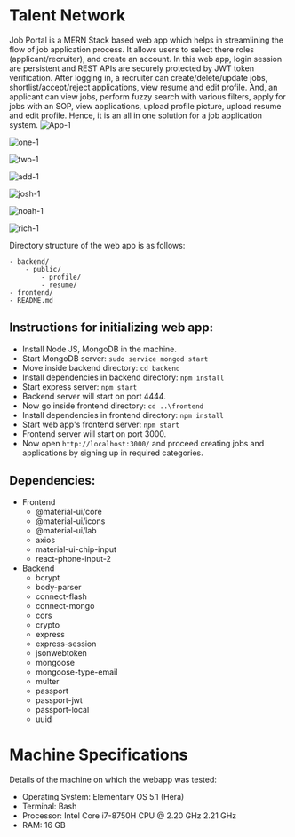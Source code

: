 # Talent Network

Job Portal is a MERN Stack based web app which helps in streamlining the flow of job application process. It allows users to select there roles (applicant/recruiter), and create an account. In this web app, login session are persistent and REST APIs are securely protected by JWT token verification. After logging in, a recruiter can create/delete/update jobs, shortlist/accept/reject applications, view resume and edit profile. And, an applicant can view jobs, perform fuzzy search with various filters, apply for jobs with an SOP, view applications, upload profile picture, upload resume and edit profile. Hence, it is an all in one solution for a job application system.
![App-1](https://user-images.githubusercontent.com/58124613/208325150-6042f5cd-95b4-4599-83f4-42e6eae9e7e3.png)

![one-1](https://user-images.githubusercontent.com/58124613/208325188-6cda7dc9-be8b-4cc7-b948-87e354da8b78.png)

![two-1](https://user-images.githubusercontent.com/58124613/208325196-fda28950-cc50-4b94-b6b0-13563388e81d.png)

![add-1](https://user-images.githubusercontent.com/58124613/208325618-1d35f671-9c45-41a3-9848-98aab5c10c0c.png)

![josh-1](https://user-images.githubusercontent.com/58124613/208326023-5483dc9a-d80b-4c3e-a1dc-4e948b2d8a19.png)

![noah-1](https://user-images.githubusercontent.com/58124613/208326034-b45a75bc-4787-4e39-ab2f-91cee73b8312.png)

![rich-1](https://user-images.githubusercontent.com/58124613/208326042-37e45c75-32f1-4e02-914f-b77bd97f45d1.png)


Directory structure of the web app is as follows:

```
- backend/
    - public/
        - profile/
        - resume/
- frontend/
- README.md
```

## Instructions for initializing web app:

- Install Node JS, MongoDB in the machine.
- Start MongoDB server: `sudo service mongod start`
- Move inside backend directory: `cd backend`
- Install dependencies in backend directory: `npm install`
- Start express server: `npm start`
- Backend server will start on port 4444.
- Now go inside frontend directory: `cd ..\frontend`
- Install dependencies in frontend directory: `npm install`
- Start web app's frontend server: `npm start`
- Frontend server will start on port 3000.
- Now open `http://localhost:3000/` and proceed creating jobs and applications by signing up in required categories.

## Dependencies:

- Frontend
  - @material-ui/core
  - @material-ui/icons
  - @material-ui/lab
  - axios
  - material-ui-chip-input
  - react-phone-input-2
- Backend
  - bcrypt
  - body-parser
  - connect-flash
  - connect-mongo
  - cors
  - crypto
  - express
  - express-session
  - jsonwebtoken
  - mongoose
  - mongoose-type-email
  - multer
  - passport
  - passport-jwt
  - passport-local
  - uuid

# Machine Specifications

Details of the machine on which the webapp was tested:

- Operating System: Elementary OS 5.1 (Hera)
- Terminal: Bash
- Processor: Intel Core i7-8750H CPU @ 2.20 GHz 2.21 GHz
- RAM: 16 GB
